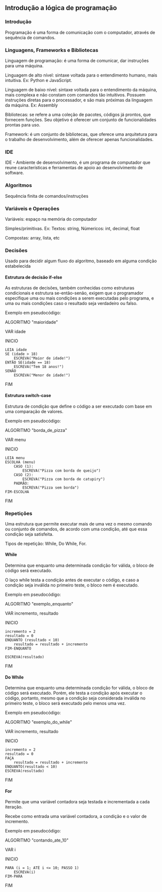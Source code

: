 ## Introdução a lógica de programação

### Introdução

Programação é uma forma de comunicação com o computador, através de sequência de comandos.

### Linguagens, Frameworks e Bibliotecas

Linguagem de programação: é uma forma de comunicar, dar instruções para uma máquina.

Linguagem de alto nível: sintaxe voltada para o entendimento humano, mais intuitiva. Ex: Python e JavaScript.

Linguagem de baixo nível: sintaxe voltada para o entendimento da máquina, mais complexa e não constam com comandos
tão intuitivos. Possuem instruções diretas para o processador, e são mais próximas da linguagem da máquina.
Ex: Assembly

Bibliotecas: se refere a uma coleção de pacotes, códigos já prontos, que fornecem funções. Seu objetivo é oferecer
um conjunto de funcionalidades prontas para uso.

Framework: é um conjunto de bibliotecas, que oferece uma arquitetura para o trabalho de desenvolvimento, além de
oferecer apenas funcionalidades.

### IDE

IDE - Ambiente de desenvolvimento, é um programa de computador que reune características e ferramentas de apoio
ao desenvolvimento de software.

### Algoritmos

Sequência finita de comandos/instruções

### Variáveis e Operações

Variáveis: espaço na memória do computador

Simples/primitivas. Ex: Textos: string, Númericos: int, decimal, float

Compostas: array, lista, etc

### Decisões

Usado para decidir algum fluxo do algoritmo, baseado em alguma condição estabelecida

#### Estrutura de decisão if-else

As estruturas de decisões, também conhecidas como estruturas condicionais e estrutura se-então-senão, 
exigem que o programador especifique uma ou mais condições a serem executadas pelo programa, e uma ou mais condições
caso o resultado seja verdadeiro ou falso.

Exemplo em pseudocódigo:

ALGORITMO "maioridade"

VAR idade

INICIO

	LEIA idade
	SE (idade > 18)
		ESCREVA("Maior de idade!")
	ENTÃO SE(idade == 18)
		ESCREVA("Tem 18 anos!")	
	SENÃO
		ESCREVA("Menor de idade!")
	
FIM

#### Estrutura switch-case

Estrutura de condição que define o código a ser executado com base em uma comparação de valores.

Exemplo em pseudocódigo:

ALGORITMO "borda_de_pizza"

VAR menu

INICIO

	LEIA menu
	ESCOLHA (menu)
		CASO (1):
			ESCREVA("Pizza com borda de queijo")
		CASO (2):
			ESCREVA("Pizza com borda de catupiry")
		PADRÃO:
			ESCREVA("Pizza sem borda")
	FIM-ESCOLHA
FIM


### Repetições

Uma estrutura que permite executar mais de uma vez o mesmo comando ou conjunto de comandos, de acordo com uma
condição, até que essa condição seja satisfeita.

Tipos de repetição: While, Do While, For.

#### While

Determina que enquanto uma determinada condição for válida, o bloco de código será executado.

O laço while testa a condição antes de executar o código, e caso a condição seja inválida no primeiro teste,
o bloco nem é executado.

Exemplo em pseudocódigo:

ALGORITMO "exemplo_enquanto"

VAR incremento, resultado

INICIO

	incremento = 2
	resultado = 0
	ENQUANTO (resultado < 10)
		resultado = resultado + incremento
	FIM-ENQUANTO

	ESCREVA(resultado)
FIM

#### Do While

Determina que enquanto uma determinada condição for válida, o bloco de código será executado. Porém, ele testa a
condição após executar o código, portanto, mesmo que a condição seja considerada inválida no primeiro teste, o
bloco será executado pelo menos uma vez.

Exemplo em pseudocódigo:

ALGORITMO "exemplo_do_while"

VAR incremento, resultado

INICIO

	incremento = 2
	resultado = 0
	FAÇA
		resultado = resultado + incremento
	ENQUANTO(resultado < 10)
	ESCREVA(resultado)
FIM

#### For

Permite que uma variável contadora seja testada e incrementada a cada iteração.

Recebe como entrada uma variável contadora, a condição e o valor de incremento.

Exemplo em pseudocódigo:

ALGORITMO "contando_ate_10"

VAR i

INICIO

	PARA (i = 1; ATÉ i <= 10; PASSO 1)
		ESCREVA(i)
	FIM-PARA
FIM
